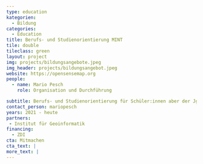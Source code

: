 ```yaml
---
type: education
kategorien:
  - Bildung
categories:
  - Education
title: Berufs- und Studienorientierung MINT
tile: double
tileclass: green
layout: project
img: projects/bildungsangebote.jpeg
img_header: projects/bildungsangebot.jpeg
website: https://opensensemap.org
people:
  - name: Mario Pesch
    role: Organisation und Durchführung

subtitle: Berufs- und Studienorientierung für Schüler:innen aber der Jgst. 7
contact_person: mariopesch  
years: 2021 - heute
partners:
 - Institut für Geoinformatik
financing:
  - ZDI 
cta: Mitmachen
cta_text: |
more_text: |
---
```


